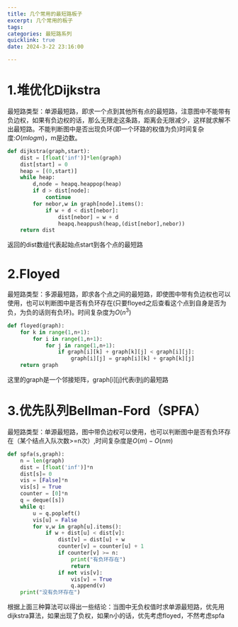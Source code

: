 ```yaml
---
title: 几个常用的最短路板子
excerpt: 几个常用的板子
tags: 
categories: 最短路系列
quicklink: true
date: 2024-3-22 23:16:00

---
```


# 1.堆优化Dijkstra

最短路类型：单源最短路，即求一个点到其他所有点的最短路，注意图中不能带有负边权，如果有负边权的话，那么无限走这条路，距离会无限减少，这样就求解不出最短路。不能判断图中是否出现负环(即一个环路的权值为负)时间复杂度:$O(mlogm)$，m是边数。

```python
def dijkstra(graph,start):
    dist = [float('inf')]*len(graph)
    dist[start] = 0
    heap = [(0,start)]
    while heap:
        d,node = heapq.heappop(heap)
        if d > dist[node]:
            continue
        for nebor,w in graph[node].items():
            if w + d < dist[nebor]:
                dist[nebor] = w + d
                heapq.heappush(heap,(dist[nebor],nebor))
    return dist
```

返回的dist数组代表起始点start到各个点的最短路

# 2.Floyed

最短路类型：多源最短路，即求各个点之间的最短路，即使图中带有负边权也可以使用，也可以判断图中是否有负环存在(只要floyed之后查看这个点到自身是否为负，为负的话则有负环)。时间复杂度为$O(n^3)$

```python
def floyed(graph):
    for k in range(1,n+1):
        for i in range(1,n+1):
            for j in range(1,n+1):
                if graph[i][k] + graph[k][j] < graph[i][j]:
                    graph[i][j] = graph[i][k] + graph[k][j]
    return graph
```

这里的graph是一个邻接矩阵，graph[i][j]代表i到j的最短路

# 3.优先队列Bellman-Ford（SPFA）

最短路类型：单源最短路，图中带负边权可以使用，也可以判断图中是否有负环存在（某个结点入队次数>=n次）,时间复杂度是$O(m)-O(nm)$

```python
def spfa(s,graph):
    n = len(graph)
    dist = [float('inf')]*n
    dist[s]= 0
    vis = [False]*n
    vis[s] = True
    counter = [0]*n
    q = deque([s])
    while q:
        u = q.popleft()
        vis[u] = False
        for v,w in graph[u].items():
            if w + dist[u] < dist[v]:
                dist[v] = dist[u] + w
                counter[v] = counter[u] + 1
                if counter[v] >= n:
                    print("有负环存在")
                    return
                if not vis[v]:
                    vis[v] = True
                    q.append(v)
    print("没有负环存在")
```

根据上面三种算法可以得出一些结论：当图中无负权值时求单源最短路，优先用dijkstra算法，如果出现了负权，如果n小的话，优先考虑floyed，不然考虑spfa

